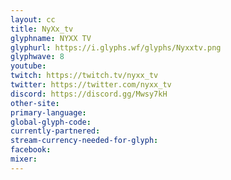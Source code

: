 ```yaml
---
layout: cc
title: NyXx_tv
glyphname: NYXX TV
glyphurl: https://i.glyphs.wf/glyphs/Nyxxtv.png
glyphwave: 8
youtube: 
twitch: https://twitch.tv/nyxx_tv
twitter: https://twitter.com/nyxx_tv
discord: https://discord.gg/Mwsy7kH
other-site: 
primary-language: 
global-glyph-code: 
currently-partnered: 
stream-currency-needed-for-glyph: 
facebook: 
mixer: 
---
```



